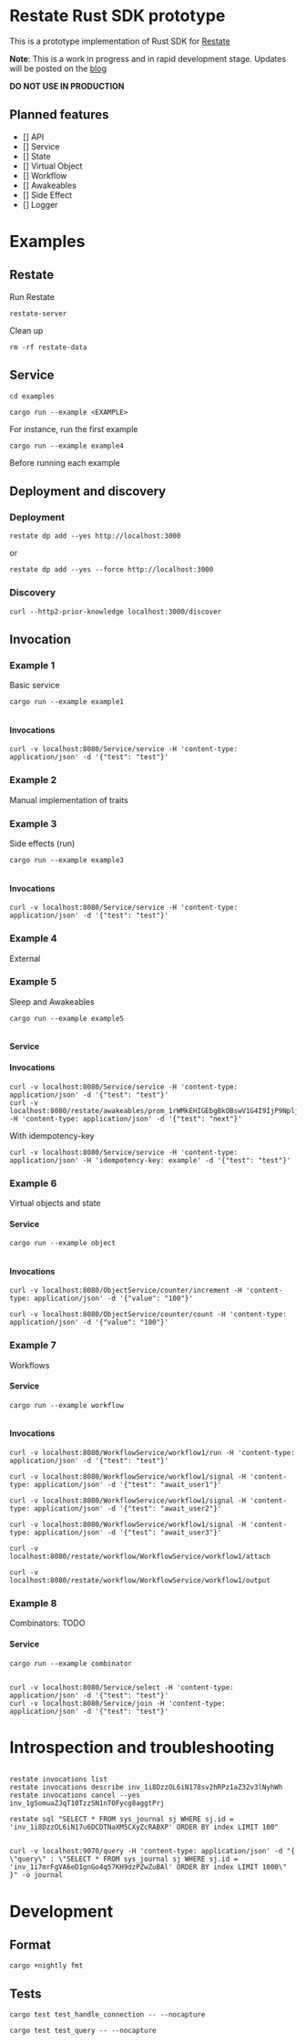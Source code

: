 # Restate Rust SDK prototype

This is a prototype implementation of Rust SDK for [Restate](https://restate.dev/)

**Note**: This is a work in progress and in rapid development stage. Updates will be posted on
the [blog](https://content.denote.dev/let-us-design-a-durable-promise-sdk-in-rust/)

**DO NOT USE IN PRODUCTION**

## Planned features

- [] API
- [] Service
- [] State
- [] Virtual Object
- [] Workflow
- [] Awakeables
- [] Side Effect
- [] Logger

# Examples

## Restate

Run Restate

```shell
restate-server
```

Clean up

```shell
rm -rf restate-data
```

## Service

```
cd examples
```

```shell
cargo run --example <EXAMPLE> 
```

For instance, run the first example

```shell
cargo run --example example4
```

Before running each example

## Deployment and discovery

### Deployment

```shell
restate dp add --yes http://localhost:3000 
```

or

```shell
restate dp add --yes --force http://localhost:3000
```

### Discovery

```shell
curl --http2-prior-knowledge localhost:3000/discover
```

## Invocation

### Example 1

Basic service

```shell
cargo run --example example1
 
```

#### Invocations

```shell
curl -v localhost:8080/Service/service -H 'content-type: application/json' -d '{"test": "test"}'
```

### Example 2

Manual implementation of traits

### Example 3

Side effects (run)

```shell
cargo run --example example3
 
```

#### Invocations

```shell
curl -v localhost:8080/Service/service -H 'content-type: application/json' -d '{"test": "test"}'
```

### Example 4

External


### Example 5

Sleep and Awakeables

```shell
cargo run --example example5
 
```

#### Service

#### Invocations

```shell
curl -v localhost:8080/Service/service -H 'content-type: application/json' -d '{"test": "test"}'
curl -v localhost:8080/restate/awakeables/prom_1rWMkEHIGEbgBkOBswV1G4I9IjP9NpljTAAAAAQ/resolve -H 'content-type: application/json' -d '{"test": "next"}'

```

With idempotency-key

```shell
curl -v localhost:8080/Service/service -H 'content-type: application/json' -H 'idempotency-key: example' -d '{"test": "test"}'

```

### Example 6

Virtual objects and state

#### Service

```shell
cargo run --example object 
 
```

#### Invocations

```shell
curl -v localhost:8080/ObjectService/counter/increment -H 'content-type: application/json' -d '{"value": "100"}'

curl -v localhost:8080/ObjectService/counter/count -H 'content-type: application/json' -d '{"value": "100"}'
```

### Example 7

Workflows

#### Service

```shell
cargo run --example workflow
 
```

#### Invocations

```shell
curl -v localhost:8080/WorkflowService/workflow1/run -H 'content-type: application/json' -d '{"test": "test"}'

curl -v localhost:8080/WorkflowService/workflow1/signal -H 'content-type: application/json' -d '{"test": "await_user1"}'

curl -v localhost:8080/WorkflowService/workflow1/signal -H 'content-type: application/json' -d '{"test": "await_user2"}'

curl -v localhost:8080/WorkflowService/workflow1/signal -H 'content-type: application/json' -d '{"test": "await_user3"}'

curl -v localhost:8080/restate/workflow/WorkflowService/workflow1/attach

curl -v localhost:8080/restate/workflow/WorkflowService/workflow1/output
```

### Example 8

Combinators: TODO

#### Service

```shell
cargo run --example combinator
 
```

```shell
curl -v localhost:8080/Service/select -H 'content-type: application/json' -d '{"test": "test"}'
curl -v localhost:8080/Service/join -H 'content-type: application/json' -d '{"test": "test"}'
```

# Introspection and troubleshooting

```shell

restate invocations list
restate invocations describe inv_1i8DzzOL6iN178sv2hRPz1aZ32v3lNyhWh
restate invocations cancel --yes inv_1gSomuaZJqT10TzzSN1nTOFycg8aggtPrj

```

```shell
restate sql "SELECT * FROM sys_journal sj WHERE sj.id = 'inv_1i8DzzOL6iN17u6DCDTNaXM5CXyZcRABXP' ORDER BY index LIMIT 100"
```

```shell

curl -v localhost:9070/query -H 'content-type: application/json' -d "{ \"query\" : \"SELECT * FROM sys_journal sj WHERE sj.id = 'inv_1i7mrFgVA6eD1gnGo4q57KH9dzPZwZuBAl' ORDER BY index LIMIT 1000\" }" -o journal
```

# Development

## Format

```shell
cargo +nightly fmt
```

## Tests

```shell
cargo test test_handle_connection -- --nocapture

cargo test test_query -- --nocapture
```

